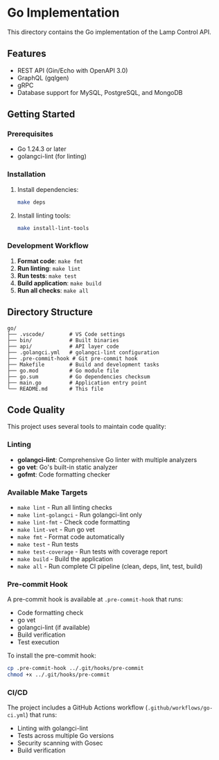 # Go Implementation

This directory contains the Go implementation of the Lamp Control API.

## Features

- REST API (Gin/Echo with OpenAPI 3.0)
- GraphQL (gqlgen)
- gRPC
- Database support for MySQL, PostgreSQL, and MongoDB

## Getting Started

### Prerequisites

- Go 1.24.3 or later
- golangci-lint (for linting)

### Installation

1. Install dependencies:
   ```bash
   make deps
   ```

2. Install linting tools:
   ```bash
   make install-lint-tools
   ```

### Development Workflow

1. **Format code**: `make fmt`
2. **Run linting**: `make lint`
3. **Run tests**: `make test`
4. **Build application**: `make build`
5. **Run all checks**: `make all`

## Directory Structure

```
go/
├── .vscode/        # VS Code settings
├── bin/            # Built binaries
├── api/            # API layer code
├── .golangci.yml   # golangci-lint configuration
├── .pre-commit-hook # Git pre-commit hook
├── Makefile        # Build and development tasks
├── go.mod          # Go module file
├── go.sum          # Go dependencies checksum
├── main.go         # Application entry point
└── README.md       # This file
```

## Code Quality

This project uses several tools to maintain code quality:

### Linting
- **golangci-lint**: Comprehensive Go linter with multiple analyzers
- **go vet**: Go's built-in static analyzer
- **gofmt**: Code formatting checker

### Available Make Targets
- `make lint` - Run all linting checks
- `make lint-golangci` - Run golangci-lint only
- `make lint-fmt` - Check code formatting
- `make lint-vet` - Run go vet
- `make fmt` - Format code automatically
- `make test` - Run tests
- `make test-coverage` - Run tests with coverage report
- `make build` - Build the application
- `make all` - Run complete CI pipeline (clean, deps, lint, test, build)

### Pre-commit Hook
A pre-commit hook is available at `.pre-commit-hook` that runs:
- Code formatting check
- go vet
- golangci-lint (if available)
- Build verification
- Test execution

To install the pre-commit hook:
```bash
cp .pre-commit-hook ../.git/hooks/pre-commit
chmod +x ../.git/hooks/pre-commit
```

### CI/CD
The project includes a GitHub Actions workflow (`.github/workflows/go-ci.yml`) that runs:
- Linting with golangci-lint
- Tests across multiple Go versions
- Security scanning with Gosec
- Build verification
